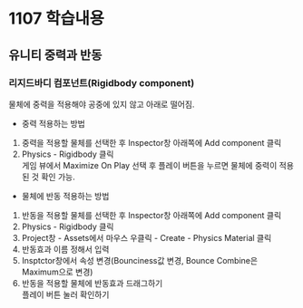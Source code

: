 # 1107 학습내용
## 유니티 중력과 반동
### 리지드바디 컴포넌트(Rigidbody component)
물체에 중력을 적용해야 공중에 있지 않고 아래로 떨어짐.
- 중력 적용하는 방법 
1. 중력을 적용할 물체를 선택한 후 Inspector창 아래쪽에 Add component 클릭
2. Physics - Rigidbody 클릭  
게임 뷰에서 Maximize On Play 선택 후 플레이 버튼을 누르면 물체에 중력이 적용된 것 확인 가능.
- 물체에 반동 적용하는 방법
1. 반동을 적용할 물체를 선택한 후 Inspector창 아래쪽에 Add component 클릭
2. Physics - Rigidbody 클릭
3. Project창 - Assets에서 마우스 우클릭 - Create - Physics Material 클릭
4. 반동효과 이름 정해서 입력
5. Insptctor창에서 속성 변경(Bounciness값 변경, Bounce Combine은 Maximum으로 변경)
6. 반동을 적용할 물체에 반동효과 드래그하기  
플레이 버튼 눌러 확인하기
